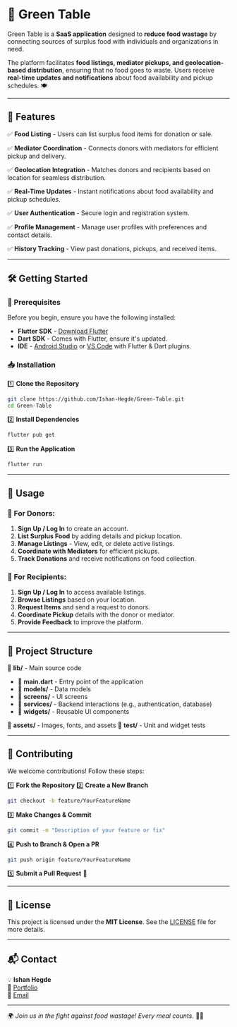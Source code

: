# 🌱 Green Table

Green Table is a **SaaS application** designed to **reduce food wastage** by connecting sources of surplus food with individuals and organizations in need. 

The platform facilitates **food listings, mediator pickups, and geolocation-based distribution**, ensuring that no food goes to waste. Users receive **real-time updates and notifications** about food availability and pickup schedules. 🍽️

---

## 🚀 Features

✅ **Food Listing** - Users can list surplus food items for donation or sale.

✅ **Mediator Coordination** - Connects donors with mediators for efficient pickup and delivery.

✅ **Geolocation Integration** - Matches donors and recipients based on location for seamless distribution.

✅ **Real-Time Updates** - Instant notifications about food availability and pickup schedules.

✅ **User Authentication** - Secure login and registration system.

✅ **Profile Management** - Manage user profiles with preferences and contact details.

✅ **History Tracking** - View past donations, pickups, and received items.

---

## 🛠️ Getting Started

### 📌 Prerequisites

Before you begin, ensure you have the following installed:

- **Flutter SDK** - [Download Flutter](https://flutter.dev/docs/get-started/install)
- **Dart SDK** - Comes with Flutter, ensure it's updated.
- **IDE** - [Android Studio](https://developer.android.com/studio) or [VS Code](https://code.visualstudio.com/) with Flutter & Dart plugins.

### 📥 Installation

1️⃣ **Clone the Repository**
   ```bash
   git clone https://github.com/Ishan-Hegde/Green-Table.git
   cd Green-Table
   ```

2️⃣ **Install Dependencies**
   ```bash
   flutter pub get
   ```

3️⃣ **Run the Application**
   ```bash
   flutter run
   ```

---

## 🎯 Usage

### 🍲 For Donors:
1. **Sign Up / Log In** to create an account.
2. **List Surplus Food** by adding details and pickup location.
3. **Manage Listings** - View, edit, or delete active listings.
4. **Coordinate with Mediators** for efficient pickups.
5. **Track Donations** and receive notifications on food collection.

### 🏡 For Recipients:
1. **Sign Up / Log In** to access available listings.
2. **Browse Listings** based on your location.
3. **Request Items** and send a request to donors.
4. **Coordinate Pickup** details with the donor or mediator.
5. **Provide Feedback** to improve the platform.

---

## 📂 Project Structure

📁 **lib/** - Main source code
  - 📜 **main.dart** - Entry point of the application
  - 📂 **models/** - Data models
  - 📂 **screens/** - UI screens
  - 📂 **services/** - Backend interactions (e.g., authentication, database)
  - 📂 **widgets/** - Reusable UI components

📁 **assets/** - Images, fonts, and assets
📁 **test/** - Unit and widget tests

---

## 🤝 Contributing

We welcome contributions! Follow these steps:

1️⃣ **Fork the Repository**
2️⃣ **Create a New Branch**
   ```bash
   git checkout -b feature/YourFeatureName
   ```
3️⃣ **Make Changes & Commit**
   ```bash
   git commit -m "Description of your feature or fix"
   ```
4️⃣ **Push to Branch & Open a PR**
   ```bash
   git push origin feature/YourFeatureName
   ```
5️⃣ **Submit a Pull Request** 🎉

---

## 📝 License

This project is licensed under the **MIT License**. See the [LICENSE](LICENSE) file for more details.

---

## 📬 Contact

💡 **Ishan Hegde**  
🔗 [Portfolio](https://ishanhegde.netlify.app/)  
📧 [Email](mailto:hegdeishan10@gmail.com)  

---

🌍 *Join us in the fight against food wastage! Every meal counts.* 🍏🥗

